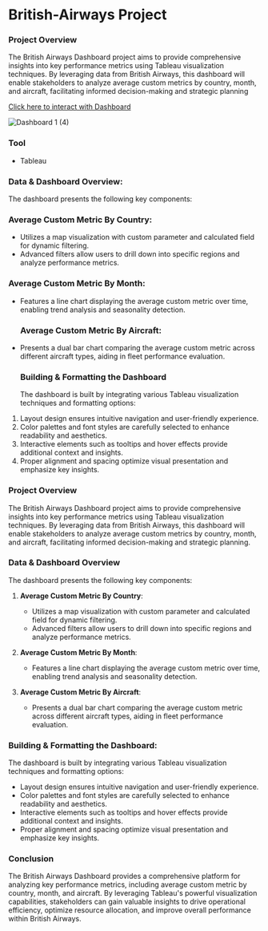 # British-Airways Project

### Project Overview

The British Airways Dashboard project aims to provide comprehensive insights into key performance metrics using Tableau visualization techniques. By leveraging data from British Airways, this dashboard will enable stakeholders to analyze average custom metrics by country, month, and aircraft, facilitating informed decision-making and strategic planning

[Click here to interact with Dashboard](https://public.tableau.com/views/Book1_17084570717770/Dashboard1?:language=en-GB&:sid=&:display_count=n&:origin=viz_share_link)

![Dashboard 1 (4)](https://github.com/j7878/British-Airways/assets/58298723/cf12ee06-c609-4371-ae4c-67ef6b9321af)

### Tool
- Tableau


### Data & Dashboard Overview:
The dashboard presents the following key components:

### Average Custom Metric By Country:
- Utilizes a map visualization with custom parameter and calculated field for dynamic filtering.
- Advanced filters allow users to drill down into specific regions and analyze performance metrics.

### Average Custom Metric By Month:

- Features a line chart displaying the average custom metric over time, enabling trend analysis and seasonality detection.
  
  ### Average Custom Metric By Aircraft:

- Presents a dual bar chart comparing the average custom metric across different aircraft types, aiding in fleet performance evaluation.

  ### Building & Formatting the Dashboard

  The dashboard is built by integrating various Tableau visualization techniques and formatting options:

1. Layout design ensures intuitive navigation and user-friendly experience.
2. Color palettes and font styles are carefully selected to enhance readability and aesthetics.
3. Interactive elements such as tooltips and hover effects provide additional context and insights.
4. Proper alignment and spacing optimize visual presentation and emphasize key insights.


### Project Overview
The British Airways Dashboard project aims to provide comprehensive insights into key performance metrics using Tableau visualization techniques. By leveraging data from British Airways, this dashboard will enable stakeholders to analyze average custom metrics by country, month, and aircraft, facilitating informed decision-making and strategic planning.

### Data & Dashboard Overview
The dashboard presents the following key components:
1. **Average Custom Metric By Country**:
   - Utilizes a map visualization with custom parameter and calculated field for dynamic filtering.
   - Advanced filters allow users to drill down into specific regions and analyze performance metrics.

2. **Average Custom Metric By Month**:
   - Features a line chart displaying the average custom metric over time, enabling trend analysis and seasonality detection.

3. **Average Custom Metric By Aircraft**:
   - Presents a dual bar chart comparing the average custom metric across different aircraft types, aiding in fleet performance evaluation.

### Building & Formatting the Dashboard:
The dashboard is built by integrating various Tableau visualization techniques and formatting options:
- Layout design ensures intuitive navigation and user-friendly experience.
- Color palettes and font styles are carefully selected to enhance readability and aesthetics.
- Interactive elements such as tooltips and hover effects provide additional context and insights.
- Proper alignment and spacing optimize visual presentation and emphasize key insights.

### Conclusion
The British Airways Dashboard provides a comprehensive platform for analyzing key performance metrics, including average custom metric by country, month, and aircraft. By leveraging Tableau's powerful visualization capabilities, stakeholders can gain valuable insights to drive operational efficiency, optimize resource allocation, and improve overall performance within British Airways.


  
